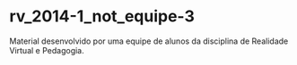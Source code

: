 # rv_2014-1_not_equipe-3
Material desenvolvido por uma equipe de alunos da disciplina de Realidade Virtual e Pedagogia.
